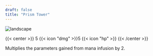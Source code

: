 ```yaml
---
draft: false
title: "Prism Tower"
---
```


![landscape](/images/towers/towerS_78.png)

{{< center >}}
5 {{< icon "dmg" >}}5 {{< icon "hp" >}}
{{< /center >}}

Multiplies the parameters gained from mana infusion by 2.